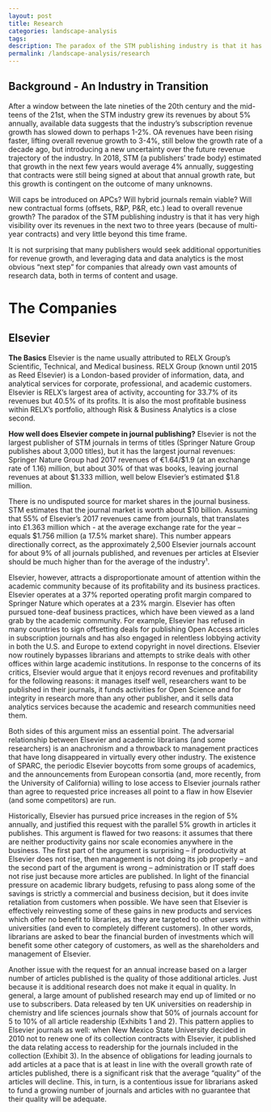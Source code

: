 ```yaml
---
layout: post
title: Research
categories: landscape-analysis
tags:
description: The paradox of the STM publishing industry is that it has very high visibility over its revenues in the next two to three years (because of multi-year contracts) and very little beyond this time frame.
permalink: /landscape-analysis/research
---
```


## Background - An Industry in Transition

After a window between the late nineties of the 20th century and the mid-teens of the
21st, when the STM industry grew its revenues by about 5% annually, available data
suggests that the industry’s subscription revenue growth has slowed down to perhaps
1-2%. OA revenues have been rising faster, lifting overall revenue growth to 3-4%,
still below the growth rate of a decade ago, but introducing a new uncertainty over
the future revenue trajectory of the industry. In 2018, STM (a publishers’ trade body)
estimated that growth in the next few years would average 4% annually, suggesting
that contracts were still being signed at about that annual growth rate, but this growth
is contingent on the outcome of many unknowns.

Will caps be introduced on APCs? Will hybrid journals remain viable? Will new
contractual forms (offsets, R&P, P&R, etc.) lead to overall revenue growth? The
paradox of the STM publishing industry is that it has very high visibility over its
revenues in the next two to three years (because of multi-year contracts) and very
little beyond this time frame.

It is not surprising that many publishers would seek additional opportunities for
revenue growth, and leveraging data and data analytics is the most obvious “next
step” for companies that already own vast amounts of research data, both in terms of
content and usage.

# The Companies

## Elsevier

**The Basics**
Elsevier is the name usually attributed to RELX Group’s Scientific, Technical, and
Medical business. RELX Group (known until 2015 as Reed Elsevier) is a London-based
provider of information, data, and analytical services for corporate, professional, and
academic customers. Elsevier is RELX’s largest area of activity, accounting for 33.7%
of its revenues but 40.5% of its profits. It is also the most profitable business within
RELX’s portfolio, although Risk & Business Analytics is a close second.

**How well does Elsevier compete in journal publishing?**
Elsevier is not the largest publisher of STM journals in terms of titles (Springer Nature
Group publishes about 3,000 titles), but it has the largest journal revenues: Springer
Nature Group had 2017 revenues of €1.64/$1.9 (at an exchange rate of 1.16) million,
but about 30% of that was books, leaving journal revenues at about $1.333 million,
well below Elsevier’s estimated $1.8 million.

There is no undisputed source for market shares in the journal business. STM
estimates that the journal market is worth about $10 billion. Assuming that 55% of
Elsevier’s 2017 revenues came from journals, that translates into £1.363 million which - at the average exchange rate for the year – equals $1.756 million (a 17.5% market
share). This number appears directionally correct, as the approximately 2,500 Elsevier
journals account for about 9% of all journals published, and revenues per articles at
Elsevier should be much higher than for the average of the industry¹.

Elsevier, however, attracts a disproportionate amount of attention within the academic
community because of its profitability and its business practices. Elsevier operates at
a 37% reported operating profit margin compared to Springer Nature which operates
at a 23% margin. Elsevier has often pursued tone-deaf business practices, which have
been viewed as a land grab by the academic community. For example, Elsevier has
refused in many countries to sign offsetting deals for publishing Open Access articles
in subscription journals and has also engaged in relentless lobbying activity in both
the U.S. and Europe to extend copyright in novel directions. Elsevier now routinely
bypasses librarians and attempts to strike deals with other offices within large
academic institutions. In response to the concerns of its critics, Elsevier would argue
that it enjoys record revenues and profitability for the following reasons: it manages
itself well, researchers want to be published in their journals, it funds activities for
Open Science and for integrity in research more than any other publisher, and it sells
data analytics services because the academic and research communities need them.

Both sides of this argument miss an essential point. The adversarial relationship
between Elsevier and academic librarians (and some researchers) is an anachronism
and a throwback to management practices that have long disappeared in virtually
every other industry. The existence of SPARC, the periodic Elsevier boycotts from
some groups of academics, and the announcements from European consortia (and,
more recently, from the University of California) willing to lose access to Elsevier
journals rather than agree to requested price increases all point to a flaw in how
Elsevier (and some competitors) are run.

Historically, Elsevier has pursued price increases in the region of 5% annually,
and justified this request with the parallel 5% growth in articles it publishes. This
argument is flawed for two reasons: it assumes that there are neither productivity
gains nor scale economies anywhere in the business. The first part of the argument
is surprising – if productivity at Elsevier does not rise, then management is not doing
its job properly – and the second part of the argument is wrong – administration or
IT staff does not rise just because more articles are published. In light of the financial
pressure on academic library budgets, refusing to pass along some of the savings
is strictly a commercial and business decision, but it does invite retaliation from
customers when possible. We have seen that Elsevier is effectively reinvesting some
of these gains in new products and services which offer no benefit to libraries, as
they are targeted to other users within universities (and even to completely different customers). In other words, librarians are asked to bear the financial burden of
investments which will benefit some other category of customers, as well as the
shareholders and management of Elsevier.

Another issue with the request for an annual increase based on a larger number
of articles published is the quality of those additional articles. Just because it is
additional research does not make it equal in quality. In general, a large amount of
published research may end up of limited or no use to subscribers. Data released by
ten UK universities on readership in chemistry and life sciences journals show that
50% of journals account for 5 to 10% of all article readership (Exhibits 1 and 2). This
pattern applies to Elsevier journals as well: when New Mexico State University decided
in 2010 not to renew one of its collection contracts with Elsevier, it published the data
relating access to readership for the journals included in the collection (Exhibit 3). In
the absence of obligations for leading journals to add articles at a pace that is at least
in line with the overall growth rate of articles published, there is a significant risk that the average “quality” of the articles will decline. This, in turn, is a contentious issue for librarians asked to fund a growing number of journals and articles with no guarantee that their quality will be adequate.
